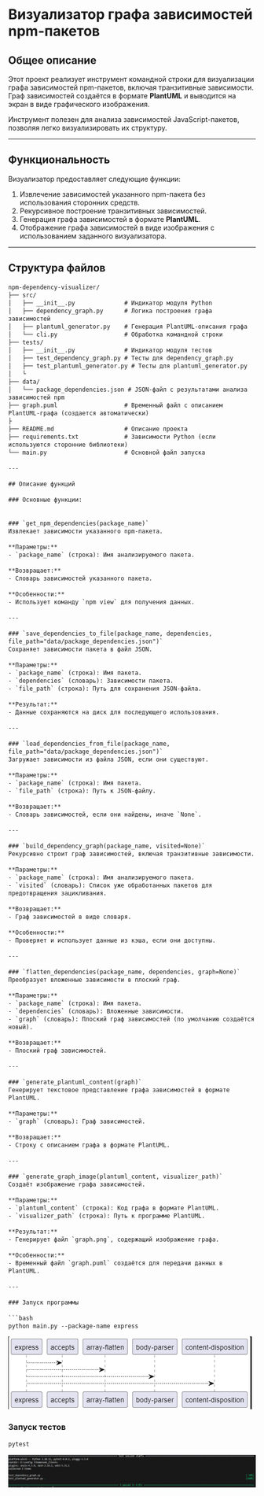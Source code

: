 # Визуализатор графа зависимостей npm-пакетов

## Общее описание
Этот проект реализует инструмент командной строки для визуализации графа зависимостей npm-пакетов, включая транзитивные зависимости. Граф зависимостей создаётся в формате **PlantUML** и выводится на экран в виде графического изображения.

Инструмент полезен для анализа зависимостей JavaScript-пакетов, позволяя легко визуализировать их структуру.

---

## Функциональность
Визуализатор предоставляет следующие функции:
1. Извлечение зависимостей указанного npm-пакета без использования сторонних средств.
2. Рекурсивное построение транзитивных зависимостей.
3. Генерация графа зависимостей в формате **PlantUML**.
4. Отображение графа зависимостей в виде изображения с использованием заданного визуализатора.

---

## Структура файлов
```plaintext
npm-dependency-visualizer/
├── src/
│   ├── __init__.py              # Индикатор модуля Python
│   ├── dependency_graph.py      # Логика построения графа зависимостей
│   ├── plantuml_generator.py    # Генерация PlantUML-описания графа
│   └── cli.py                   # Обработка командной строки
├── tests/
│   ├── __init__.py              # Индикатор модуля тестов
│   ├── test_dependency_graph.py # Тесты для dependency_graph.py
│   ├── test_plantuml_generator.py # Тесты для plantuml_generator.py
│   └
├── data/
│   └── package_dependencies.json # JSON-файл с результатами анализа зависимостей npm
├── graph.puml                   # Временный файл с описанием PlantUML-графа (создается автоматически)
├
├── README.md                    # Описание проекта
├── requirements.txt             # Зависимости Python (если используются сторонние библиотеки)
└── main.py                      # Основной файл запуска

---

## Описание функций

### Основные функции:


### `get_npm_dependencies(package_name)`
Извлекает зависимости указанного npm-пакета.

**Параметры:**
- `package_name` (строка): Имя анализируемого пакета.

**Возвращает:**
- Словарь зависимостей указанного пакета.

**Особенности:**
- Использует команду `npm view` для получения данных.

---

### `save_dependencies_to_file(package_name, dependencies, file_path="data/package_dependencies.json")`
Сохраняет зависимости пакета в файл JSON.

**Параметры:**
- `package_name` (строка): Имя пакета.
- `dependencies` (словарь): Зависимости пакета.
- `file_path` (строка): Путь для сохранения JSON-файла.

**Результат:**
- Данные сохраняются на диск для последующего использования.

---

### `load_dependencies_from_file(package_name, file_path="data/package_dependencies.json")`
Загружает зависимости из файла JSON, если они существуют.

**Параметры:**
- `package_name` (строка): Имя пакета.
- `file_path` (строка): Путь к JSON-файлу.

**Возвращает:**
- Словарь зависимостей, если они найдены, иначе `None`.

---

### `build_dependency_graph(package_name, visited=None)`
Рекурсивно строит граф зависимостей, включая транзитивные зависимости.

**Параметры:**
- `package_name` (строка): Имя анализируемого пакета.
- `visited` (словарь): Список уже обработанных пакетов для предотвращения зацикливания.

**Возвращает:**
- Граф зависимостей в виде словаря.

**Особенности:**
- Проверяет и использует данные из кэша, если они доступны.

---

### `flatten_dependencies(package_name, dependencies, graph=None)`
Преобразует вложенные зависимости в плоский граф.

**Параметры:**
- `package_name` (строка): Имя пакета.
- `dependencies` (словарь): Вложенные зависимости.
- `graph` (словарь): Плоский граф зависимостей (по умолчанию создаётся новый).

**Возвращает:**
- Плоский граф зависимостей.

---

### `generate_plantuml_content(graph)`
Генерирует текстовое представление графа зависимостей в формате PlantUML.

**Параметры:**
- `graph` (словарь): Граф зависимостей.

**Возвращает:**
- Строку с описанием графа в формате PlantUML.

---

### `generate_graph_image(plantuml_content, visualizer_path)`
Создаёт изображение графа зависимостей.

**Параметры:**
- `plantuml_content` (строка): Код графа в формате PlantUML.
- `visualizer_path` (строка): Путь к программе PlantUML.

**Результат:**
- Генерирует файл `graph.png`, содержащий изображение графа.

**Особенности:**
- Временный файл `graph.puml` создаётся для передачи данных в PlantUML.

---

### Запуск программы 

```bash
python main.py --package-name express
```

![График зависимостей в нашем файле](Снимок4.PNG)

### Запуск тестов 

```bash
pytest
```
![результаты тестов](Снимок5.PNG)